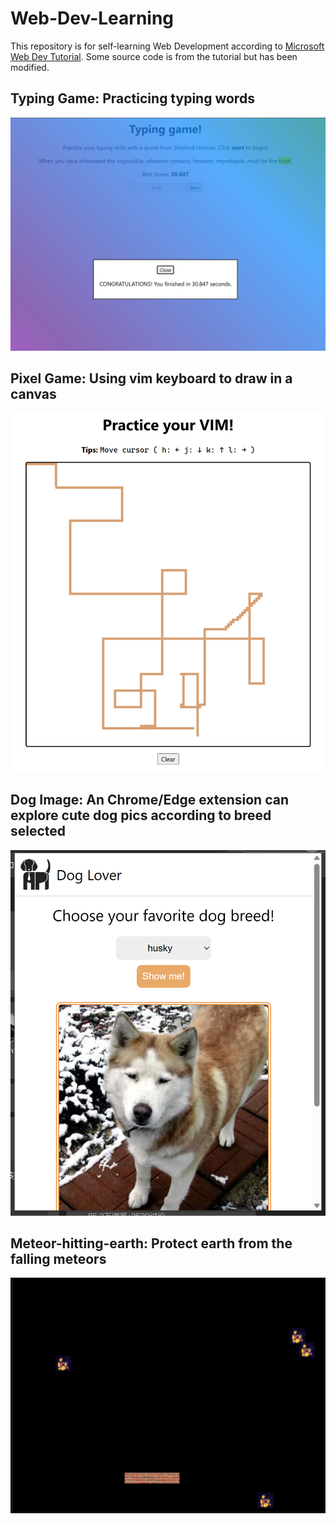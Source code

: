 # Web-Dev-Learning

This repository is for self-learning Web Development according to [Microsoft Web Dev Tutorial](https://microsoft.github.io/Web-Dev-For-Beginners/#/). Some source code is from the tutorial but has been modified.

## Typing Game: Practicing typing words

![image](./my-typing-game/image.png)

## Pixel Game: Using vim keyboard to draw in a canvas

![image](./Pixel-Game/image.png)

## Dog Image: An Chrome/Edge extension can explore cute dog pics according to breed selected

![image](./Dog-image/image.png)

## Meteor-hitting-earth: Protect earth from the falling meteors

![image](./Meteor-hitting-earth/default.png)
